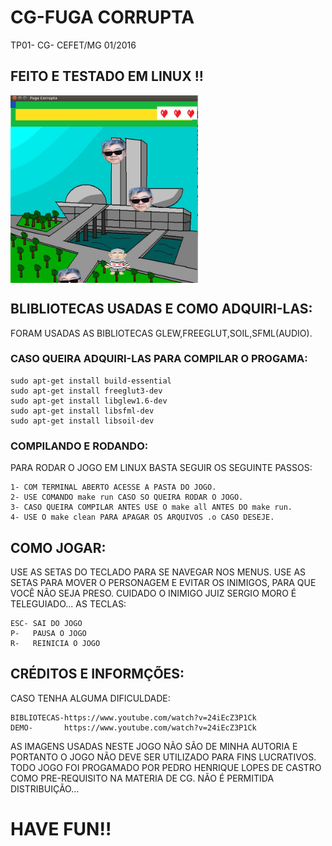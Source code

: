 # CG-FUGA CORRUPTA
TP01- CG- CEFET/MG 01/2016

<h2>FEITO E TESTADO EM LINUX !!</h2>

<img align="center" src="https://github.com/pedrohlcastro/CG-fuga-corrupta/blob/master/screenshots/jogo.png?raw=true" width="300" height="300"/>

<h2>BLIBLIOTECAS USADAS E COMO ADQUIRI-LAS:</h2>

FORAM USADAS AS BIBLIOTECAS GLEW,FREEGLUT,SOIL,SFML(AUDIO).
<h3>CASO QUEIRA ADQUIRI-LAS PARA COMPILAR O PROGAMA:</h3>
	
	sudo apt-get install build-essential
	sudo apt-get install freeglut3-dev
	sudo apt-get install libglew1.6-dev
	sudo apt-get install libsfml-dev
	sudo apt-get install libsoil-dev

<h3>COMPILANDO E RODANDO:</h3>

PARA RODAR O JOGO EM LINUX BASTA SEGUIR OS SEGUINTE PASSOS:
	
	1- COM TERMINAL ABERTO ACESSE A PASTA DO JOGO.
	2- USE COMANDO make run CASO SO QUEIRA RODAR O JOGO.
	3- CASO QUEIRA COMPILAR ANTES USE O make all ANTES DO make run.
	4- USE O make clean PARA APAGAR OS ARQUIVOS .o CASO DESEJE.

<h2>COMO JOGAR:</h2>
USE AS SETAS DO TECLADO PARA SE NAVEGAR NOS MENUS.
USE AS SETAS PARA MOVER O PERSONAGEM E EVITAR OS INIMIGOS, PARA QUE VOCÊ NÃO SEJA PRESO. CUIDADO O INIMIGO JUIZ SERGIO MORO É TELEGUIADO...
AS TECLAS:

	ESC- SAI DO JOGO
	P-   PAUSA O JOGO
	R-   REINICIA O JOGO

<h2>CRÉDITOS E INFORMÇÕES:</h2>
CASO TENHA ALGUMA DIFICULDADE:
		
	BIBLIOTECAS-https://www.youtube.com/watch?v=24iEcZ3P1Ck
	DEMO-	    https://www.youtube.com/watch?v=24iEcZ3P1Ck
	
AS IMAGENS USADAS NESTE JOGO NÃO SÃO DE MINHA AUTORIA E PORTANTO O JOGO NÃO DEVE SER UTILIZADO PARA FINS LUCRATIVOS. TODO JOGO FOI PROGAMADO POR PEDRO HENRIQUE LOPES DE CASTRO COMO PRE-REQUISITO NA MATERIA DE CG.
NÃO É PERMITIDA DISTRIBUIÇÃO...

<h1>HAVE FUN!!</h1>
	
	

